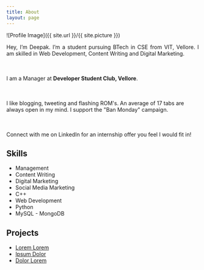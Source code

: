 ```yaml
---
title: About
layout: page
---
```

![Profile Image]({{ site.url }}/{{ site.picture }})

<p style="text-align:justify">Hey, I’m Deepak. I’m a student pursuing BTech in CSE from VIT, Vellore. I am skilled in Web Development, Content Writing and Digital Marketing.

<br><br>I am a Manager at <span onclick="window.open('https://dscvit.com/', '_blank');" style ="font-weight:bold">Developer Student Club, Vellore</span>.

<br><br>I like blogging, tweeting and flashing ROM's. An average of 17 tabs are always open in my mind. I support the "Ban Monday" campaign.

<br><br>Connect with me on LinkedIn for an internship offer you feel I would fit in!</p>

<h2>Skills</h2>

<ul class="skill-list">
	<li>Management</li>
	<li>Content Writing</li>	
	<li>Digital Marketing</li>
	<li>Social Media Marketing</li>
	<li>C++</li>
	<li>Web Development</li>
	<li>Python</li>
	<li>MySQL - MongoDB</li>
</ul>

<h2>Projects</h2>

<ul>
	<li><a href="https://github.com/">Lorem Lorem</a></li>
	<li><a href="https://github.com/">Ipsum Dolor</a></li>
	<li><a href="https://github.com/">Dolor Lorem</a></li>
</ul>
